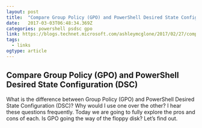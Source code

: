 ```yaml
---
layout: post 
title:  "Compare Group Policy (GPO) and PowerShell Desired State Configuration (DSC) – GoateePFE" 
date:   2017-03-03T06:48:34.369Z 
categories: powershell psdsc gpo 
link: https://blogs.technet.microsoft.com/ashleymcglone/2017/02/27/compare-group-policy-gpo-and-powershell-desired-state-configuration-dsc/ 
tags:
  - links
ogtype: article 
---
```


## Compare Group Policy (GPO) and PowerShell Desired State Configuration (DSC)


 What is the difference between Group Policy (GPO) and PowerShell Desired State Configuration (DSC)? Why would I use one over the other? I hear these questions frequently. Today we are going to fully explore the pros and cons of each. Is GPO going the way of the floppy disk? Let’s find out.